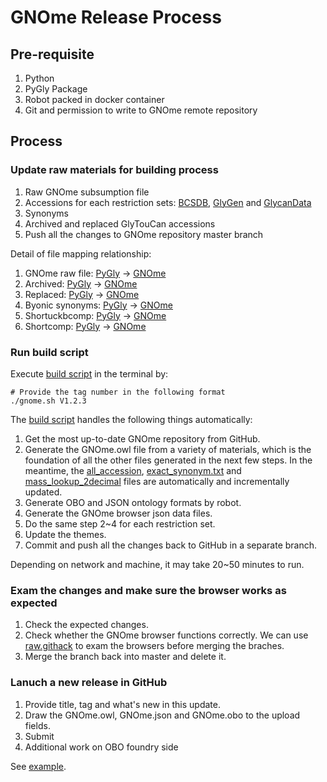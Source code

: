 # GNOme Release Process

## Pre-requisite
1. Python
2. PyGly Package
3. Robot packed in docker container
4. Git and permission to write to GNOme remote repository

## Process
### Update raw materials for building process
1. Raw GNOme subsumption file
2. Accessions for each restriction sets: [BCSDB](https://github.com/glygen-glycan-data/GNOme/blob/master/restrictions/GNOme_BCSDB.accessions.txt), [GlyGen](https://github.com/glygen-glycan-data/GNOme/blob/master/restrictions/GNOme_GlyGen.accessions.txt) and [GlycanData](https://github.com/glygen-glycan-data/GNOme/blob/master/restrictions/GNOme_GlycanData.accessions.txt)
3. Synonyms
4. Archived and replaced GlyTouCan accessions
5. Push all the changes to GNOme repository master branch

Detail of file mapping relationship:
1. GNOme raw file: [PyGly](https://github.com/glygen-glycan-data/PyGly/blob/master/smw/glycandata/data/gnome_subsumption_raw.txt) -> [GNOme](https://github.com/glygen-glycan-data/GNOme/blob/master/data/gnome_subsumption_raw.txt)
2. Archived: [PyGly](https://github.com/glygen-glycan-data/PyGly/blob/master/smw/glycandata/data/glytoucan_archived.txt) -> [GNOme](https://github.com/glygen-glycan-data/GNOme/blob/master/data/glytoucan_archived.txt)
3. Replaced: [PyGly](https://github.com/glygen-glycan-data/PyGly/blob/master/smw/glycandata/data/glytoucan_replaced.txt) -> [GNOme](https://github.com/glygen-glycan-data/GNOme/blob/master/data/glytoucan_replaced.txt)
4. Byonic synonyms: [PyGly](https://github.com/glygen-glycan-data/PyGly/blob/master/smw/glycandata/data/byonic2glytoucan.txt) -> [GNOme](https://github.com/glygen-glycan-data/GNOme/blob/master/data/byonic2glytoucan.txt)
5. Shortuckbcomp: [PyGly](https://github.com/glygen-glycan-data/PyGly/blob/master/smw/glycandata/data/shortuckbcomp2glytoucan.txt) -> [GNOme](https://github.com/glygen-glycan-data/GNOme/blob/master/data/shortuckbcomp2glytoucan.txt)
6. Shortcomp: [PyGly](https://github.com/glygen-glycan-data/PyGly/blob/master/smw/glycandata/data/shortcomp2glytoucan.txt) -> [GNOme](https://github.com/glygen-glycan-data/GNOme/blob/master/data/shortcomp2glytoucan.txt)
   

### Run build script
Execute [build script](https://github.com/glygen-glycan-data/PyGly/blob/master/scripts/gnome.sh) in the terminal by:
```
# Provide the tag number in the following format
./gnome.sh V1.2.3
```
The [build script](https://github.com/glygen-glycan-data/PyGly/blob/master/scripts/gnome.sh) handles the following things automatically:
1. Get the most up-to-date GNOme repository from GitHub.
2. Generate the GNOme.owl file from a variety of materials, which is the foundation of all the other files generated in the next few steps. 
In the meantime, the [all_accession](https://github.com/glygen-glycan-data/GNOme/blob/master/data/all_accession), [exact_synonym.txt](https://github.com/glygen-glycan-data/GNOme/blob/master/data/exact_synonym.txt) and [mass_lookup_2decimal](https://github.com/glygen-glycan-data/GNOme/blob/master/data/mass_lookup_2decimal) files are automatically and incrementally updated.
3. Generate OBO and JSON ontology formats by robot.
4. Generate the GNOme browser json data files.
5. Do the same step 2~4 for each restriction set.
6. Update the themes.
7. Commit and push all the changes back to GitHub in a separate branch. 

Depending on network and machine, it may take 20~50 minutes to run.


### Exam the changes and make sure the browser works as expected
1. Check the expected changes.
2. Check whether the GNOme browser functions correctly.
We can use [raw.githack](https://raw.githack.com/) to exam the browsers before merging the braches.
3. Merge the branch back into master and delete it.


### Lanuch a new release in GitHub
1. Provide title, tag and what's new in this update.
2. Draw the GNOme.owl, GNOme.json and GNOme.obo to the upload fields. 
3. Submit
4. Additional work on OBO foundry side

See [example](https://github.com/glygen-glycan-data/GNOme/releases/tag/V1.7.2).






